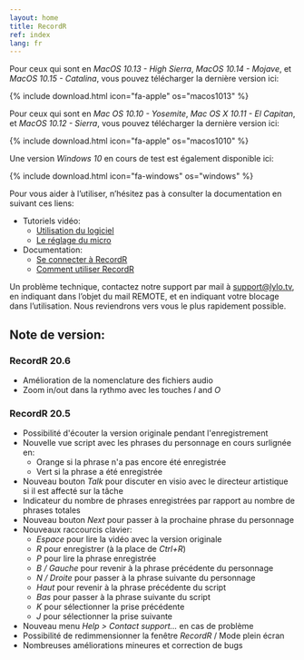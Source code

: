 ```yaml
---
layout: home
title: RecordR
ref: index
lang: fr
---
```


Pour ceux qui sont en *MacOS 10.13 - High Sierra*, *MacOS 10.14 - Mojave*, et *MacOS 10.15 - Catalina*, vous pouvez télécharger la dernière version ici:

{% include download.html
    icon="fa-apple"
    os="macos1013"
%}

Pour ceux qui sont en *Mac OS 10.10 - Yosemite*, *Mac OS X 10.11 - El Capitan*, et *MacOS 10.12 - Sierra*, vous pouvez télécharger la dernière version ici:

{% include download.html
    icon="fa-apple"
    os="macos1010"
%}

Une version *Windows 10* en cours de test est également disponible ici:

{% include download.html
    icon="fa-windows"
    os="windows"
%}

Pour vous aider à l’utiliser, n’hésitez pas à consulter la documentation en suivant ces liens:

- Tutoriels vidéo:
  - [Utilisation du logiciel](https://lylo.screenlight.tv/shares/FQfSGi8AmsviUlTLiQExSPUNzEGNJJiY)
  - [Le réglage du micro](https://lylo.screenlight.tv/shares/mwtvIfdKvDzXSaPpJf0V6XvbSHchR7ul)
- Documentation:
  - [Se connecter à RecordR](https://lylo.freshdesk.com/a/solutions/articles/43000568154)
  - [Comment utiliser RecordR](https://lylo.freshdesk.com/a/solutions/articles/43000568183)

Un problème technique, contactez notre support par mail à [support@lylo.tv](mailto:support@lylo.tv?subject=REMOTE), en indiquant dans l’objet du mail REMOTE, et en indiquant votre blocage dans l’utilisation. Nous reviendrons vers vous le plus rapidement possible.

## Note de version:

### RecordR 20.6

- Amélioration de la nomenclature des fichiers audio
- Zoom in/out dans la rythmo avec les touches *I* and *O*

### RecordR 20.5

- Possibilité d'écouter la version originale pendant l'enregistrement
- Nouvelle vue script avec les phrases du personnage en cours surlignée en:
  - Orange si la phrase n'a pas encore été enregistrée
  - Vert si la phrase a été enregistrée
- Nouveau bouton *Talk* pour discuter en visio avec le directeur artistique si il est affecté sur la tâche
- Indicateur du nombre de phrases enregistrées par rapport au nombre de phrases totales
- Nouveau bouton *Next* pour passer à la prochaine phrase du personnage
- Nouveaux raccourcis clavier:
  - *Espace* pour lire la vidéo avec la version originale
  - *R* pour enregistrer (à la place de *Ctrl+R*)
  - *P* pour lire la phrase enregistrée
  - *B / Gauche* pour revenir à la phrase précédente du personnage
  - *N / Droite* pour passer à la phrase suivante du personnage
  - *Haut* pour revenir à la phrase précédente du script
  - *Bas* pour passer à la phrase suivante du script
  - *K* pour sélectionner la prise précédente
  - *J* pour sélectionner la prise suivante
- Nouveau menu *Help > Contact support...* en cas de problème
- Possibilité de redimmensionner la fenêtre *RecordR* / Mode plein écran
- Nombreuses améliorations mineures et correction de bugs

